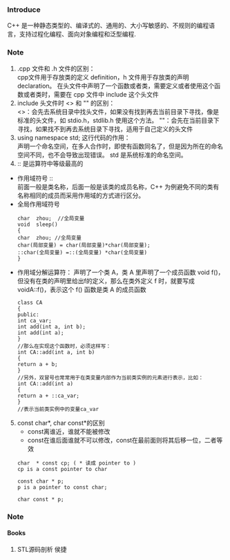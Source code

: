 ### Introduce
C++ 是一种静态类型的、编译式的、通用的、大小写敏感的、不规则的编程语言，支持过程化编程、面向对象编程和泛型编程.

### Note 
1. .cpp 文件和 .h 文件的区别：   
cpp文件用于存放类的定义 definition，h 文件用于存放类的声明 declaration。
在头文件中声明了一个函数或者类，需要定义或者使用这个函数或者类时，需要在 cpp 文件中 include 这个头文件
2. include 头文件时 <> 和 "" 的区别：   
<>：会先去系统目录中找头文件，如果没有找到再去当前目录下寻找，像是标准的头文件，如 stdio.h，stdlib.h 使用这个方法。
""：会先在当前目录下寻找，如果找不到再去系统目录下寻找，适用于自己定义的头文件
3. using namespace std; 这行代码的作用：   
声明一个命名空间，在多人合作时，即使有函数同名了，但是因为所在的命名空间不同，也不会导致出现错误。
std 是系统标准的命名空间。
4.  :: 是运算符中等级最高的
  - 作用域符号 ::      
    前面一般是类名称，后面一般是该类的成员名称，C++ 为例避免不同的类有名称相同的成员而采用作用域的方式进行区分。
  - 全局作用域符号
    ```
    char  zhou;  //全局变量
    void  sleep()
    {
    char  zhou; //全局变量
    char(局部变量) = char(局部变量)*char(局部变量);
    ::char(全局变量) =::(全局变量) *char(全局变量)
    }
    ```
  - 作用域分解运算符：
    声明了一个类 A，类 A 里声明了一个成员函数 void f()，
    但没有在类的声明里给出f的定义，那么在类外定义 f 时，就要写成 voidA::f()，表示这个 f() 函数是类 A 的成员函数
    ```
    class CA 
    {
    public:
    int ca_var;
    int add(int a, int b);
    int add(int a);
    }
    //那么在实现这个函数时，必须这样写：
    int CA::add(int a, int b)
    {
    return a + b;
    }
    //另外，双冒号也常常用于在类变量内部作为当前类实例的元素进行表示，比如：
    int CA::add(int a)
    {
    return a + ::ca_var;
    }
    //表示当前类实例中的变量ca_var    
    ```
5. const char*, char const*的区别
    - const离谁近，谁就不能被修改
    - const在谁后面谁就不可以修改，const在最前面则将其后移一位，二者等效
    ```
    char  * const cp; ( * 读成 pointer to ) 
    cp is a const pointer to char 

    const char * p; 
    p is a pointer to const char; 

    char const * p;
    ```

### Note 
#### Books
1. STL源码剖析 侯捷